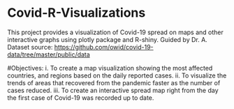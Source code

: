 # Covid-R-Visualizations
This project provides a visualization of Covid-19 spread on maps and other interactive graphs using plotly package and R-shiny. Guided by Dr. A. 
Dataset source: https://github.com/owid/covid-19-data/tree/master/public/data

#Objectives:
i. To create a map visualization showing the most affected countries, and regions based on the daily reported cases.
ii. To visualize the trends of areas that recovered from the pandemic faster as the number of cases reduced. 
iii. To create an interactive spread map right from the day the first case of Covid-19 was recorded up to date. 
